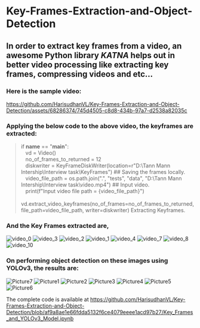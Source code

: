 # Key-Frames-Extraction-and-Object-Detection

## In order to extract key frames from a video, an awesome Python library ***KATNA*** helps out in better video processing like extracting key frames, compressing videos and etc... 

### Here is the sample video:

https://github.com/HarisudhanVL/Key-Frames-Extraction-and-Object-Detection/assets/68286374/745d4505-c8d8-434b-97a7-d2538a82035c

### Applying the below code to the above video, the keyframes are extracted: 


>if __name__ == "__main__": \
>&nbsp;&nbsp; vd = Video() \
 >   &nbsp;&nbsp; no_of_frames_to_returned = 12 \
 >   &nbsp;&nbsp; diskwriter = KeyFrameDiskWriter(location=r"D:\Tann Mann Intership\Interview task\KeyFrames") ## Saving the frames locally. \
 >   &nbsp;&nbsp; video_file_path = os.path.join(".", "tests", "data", "D:\Tann Mann Intership\Interview task\\video.mp4") ## Input video. \
 >   &nbsp;&nbsp; print(f"Input video file path = {video_file_path}") \
 >   &nbsp;&nbsp; vd.extract_video_keyframes(no_of_frames=no_of_frames_to_returned, file_path=video_file_path, writer=diskwriter)  Extracting Keyframes.

### And the Key Frames extracted are,
![video_0](https://github.com/HarisudhanVL/Key-Frames-Extraction-and-Object-Detection/assets/68286374/de13781c-f790-4abf-9ef3-97dda02bf6f7)
![video_3](https://github.com/HarisudhanVL/Key-Frames-Extraction-and-Object-Detection/assets/68286374/b37b13a4-f907-4bbc-b0d6-3c0cc18a20ea)
![video_2](https://github.com/HarisudhanVL/Key-Frames-Extraction-and-Object-Detection/assets/68286374/0f70212f-935d-425c-b744-28fde9506114)
![video_1](https://github.com/HarisudhanVL/Key-Frames-Extraction-and-Object-Detection/assets/68286374/b6e6266d-2242-4177-bd04-d38ec35adfd6)
![video_4](https://github.com/HarisudhanVL/Key-Frames-Extraction-and-Object-Detection/assets/68286374/5dafd1b8-bf77-4daa-b21d-da3f0c1458ce)
![video_7](https://github.com/HarisudhanVL/Key-Frames-Extraction-and-Object-Detection/assets/68286374/677b287c-c6f7-4541-856d-5a8bf2616e71)
![video_8](https://github.com/HarisudhanVL/Key-Frames-Extraction-and-Object-Detection/assets/68286374/927803ed-e612-49b5-8e33-9731cb2871f4)
![video_10](https://github.com/HarisudhanVL/Key-Frames-Extraction-and-Object-Detection/assets/68286374/722a80c4-a367-4045-96bd-1f722c12ce03)

### On performing object detection on these images using YOLOv3, the results are:

![Picture7](https://github.com/HarisudhanVL/Key-Frames-Extraction-and-Object-Detection/assets/68286374/a284ebc2-d5b2-4e91-93a0-a48b85be62d0)
![Picture1](https://github.com/HarisudhanVL/Key-Frames-Extraction-and-Object-Detection/assets/68286374/bb641656-cf77-4572-a76f-90aca4363dd4)
![Picture2](https://github.com/HarisudhanVL/Key-Frames-Extraction-and-Object-Detection/assets/68286374/3e92fbad-9b08-407b-b97e-c4425dd3e333)
![Picture3](https://github.com/HarisudhanVL/Key-Frames-Extraction-and-Object-Detection/assets/68286374/63ba02f1-69bc-44ec-842b-d0139ef0b26e)
![Picture4](https://github.com/HarisudhanVL/Key-Frames-Extraction-and-Object-Detection/assets/68286374/369b84e8-8ab7-4b69-9771-25a300da7e15)
![Picture5](https://github.com/HarisudhanVL/Key-Frames-Extraction-and-Object-Detection/assets/68286374/3f6823e4-20ee-4426-821e-48fbd32b2c97)
![Picture6](https://github.com/HarisudhanVL/Key-Frames-Extraction-and-Object-Detection/assets/68286374/812b5975-d16a-4880-a8b8-239bd9cde6d6)

The complete code is available at https://github.com/HarisudhanVL/Key-Frames-Extraction-and-Object-Detection/blob/af9a8ae1e66fdda5132f6ce4079eeee1acd97b27/Key_Frames_and_YOLOv3_Model.ipynb



